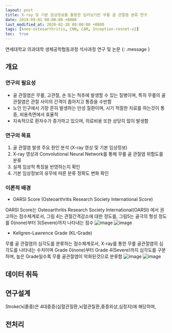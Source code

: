 ```yaml
---
layout: post
title: X-ray 및 기본 임상정보를 활용한 딥러닝기반 무릎 골 관절염 분류 연구
date: 2019-09-01 00:00:00 +0800
last_modified_at: 2020-02-28 00:00:00 +0800
tags: [knee-osteoarthritis, CNN, CAM, Inception-resnet-v2]
toc:  true
---
```


연세대학교 의과대학 생체공학협동과정 석사과정 연구 및 논문
{: .message }
## 개요

### 연구의 필요성
- 골 관절염은 무릎, 고관절, 손 또는 척추에 발생할 수 있는 질병이며, 특히 무릎의 골 관절염은 관절 사이의 간격이 좁아지고 통증을 수반함
- 노인 인구에서 가장 흔히 발생하는 만성 질환이며, 시기 적절한 치료를 하는것이 통증, 비용측면에서 효율적
- 지속적으로 환자수가 증가하고 있으며, 의료비용 또한 상당히 많이 발생함

### 연구의 목표
1. 골 관절염 발생 주요 원인 분석 (X-ray 영상 및 기본 임상정보)
2. X-ray 영상과 Convolutional Neural Network를 통해 무릎 골 관절염 위험도를 분류
3. 실제 임상적 특징을 반영하는지 확인
4. 기본 임상정보의 유무에 따른 분류 정확도 변화 확인

### 이론적 배경
- OARSI Score (Osteoarthritis Research Society International Score)

OARSI Score는 Osteoarthritis Research Society International(OARSI) 에서 권고하는 점수체계로서, 그림 4는 관절간격감소에 대한 정도를, 그림5는 골극의 형성 정도를 0(none)부터 3(Severe)까지 나타내는 점수
![image](https://user-images.githubusercontent.com/82125326/138992468-96e6a4cf-c2bd-4d58-8001-b4d111276077.png)
![image](https://user-images.githubusercontent.com/82125326/138992471-fefa706f-c916-4486-aa18-bb5f20f6f984.png)

- Kellgren-Lawrence Grade (KL-Grade)

무릎 골 관절염의 심각도를 분류하는 점수체계로서, X-ray를 통한 무릎 골관절염의 심각도를 나타내는 수치이며 Grade 0(none)부터 Grade 4(Severe)까지 심각도를 구분하며, 높은 Grade일수록 무릎 골관절염이 악화된것으로 분류함
![image](https://user-images.githubusercontent.com/82125326/138992346-d84ef06f-08d8-4be3-b9e4-bfbe24a73337.png)
![image](https://user-images.githubusercontent.com/82125326/138992358-906f9029-74bd-43dc-8b31-7342763c6966.png)


## 데이터 취득 

## 연구설계
Stroke(뇌졸중)은 4대중증(심혈관질환,뇌혈관질환,중증외상,심정지)에 해당하며,


## 전처리

